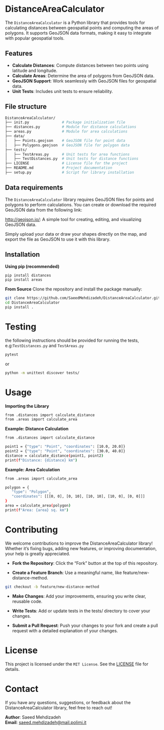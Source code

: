 # DistanceAreaCalculator

The `DistanceAreaCalculator` is a Python library that provides tools for calculating distances between geospatial points and computing the areas of polygons. It supports GeoJSON data formats, making it easy to integrate with popular geospatial tools.


## Features
- **Calculate Distances**: Compute distances between two points using latitude and longitude.
- **Calculate Areas**: Determine the area of polygons from GeoJSON data.
- **GeoJSON Support**: Work seamlessly with GeoJSON files for geospatial data.
- **Unit Tests**: Includes unit tests to ensure reliability.

## File structure
```bash
DistanceAreaCalculator/
├── init.py               # Package initialization file
├── distances.py          # Module for distance calculations
├── areas.py              # Module for area calculations
├── data/
│   ├── Points.geojson    # GeoJSON file for point data
│   ├── Polygons.geojson  # GeoJSON file for polygon data
├── tests/
│   ├── TestAreas.py      # Unit tests for area functions
│   ├── TestDistances.py  # Unit tests for distance functions
├── LICENSE               # License file for the project
├── README.md             # Project documentation
├── setup.py              # Script for library installation
 ```
## Data requirements
The `DistanceAreaCalculator` library requires GeoJSON files for points and polygons to perform calculations. You can create or download the required GeoJSON data from the following link:<br>

http://geojson.io/: A simple tool for creating, editing, and visualizing GeoJSON data.<br>

Simply upload your data or draw your shapes directly on the map, and export the file as GeoJSON to use it with this library.
## Installation
**Using pip (recommended)**
   ```bash
pip install distances
pip install areas
   ```
**From Source**
Clone the repository and install the package manually:

   ```bash
git clone https://github.com/SaeedMehdizadeh/DistanceAreaCalculator.git
cd DistanceAreaCalculator
pip install .

   ```


# Testing

the following instructions should be provided for running the tests, e.g:`TestDistances.py` and `TestAreas.py`

   ```bash
pytest
   ```
or
  ```bash
python -m unittest discover tests/
   ```

# Usage

**Importing the Library**
 ```bash
from .distances import calculate_distance
from .areas import calculate_area
   ```
**Example: Distance Calculation**

 ```bash
from .distances import calculate_distance

point1 = {"type": "Point", "coordinates": [10.0, 20.0]}
point2 = {"type": "Point", "coordinates": [30.0, 40.0]}
distance = calculate_distance(point1, point2)
print(f"Distance: {distance} km")
   ```

**Example: Area Calculation**
 ```bash
from .areas import calculate_area

polygon = {
    "type": "Polygon",
    "coordinates": [[[0, 0], [0, 10], [10, 10], [10, 0], [0, 0]]]
}
area = calculate_area(polygon)
print(f"Area: {area} sq. km")
   ```

# Contributing

We welcome contributions to improve the DistanceAreaCalculator library! Whether it’s fixing bugs, adding new features, or improving documentation, your help is greatly appreciated.<br>

- **Fork the Repository**: Click the “Fork” button at the top of this repository.<br>

- **Create a Feature Branch**: Use a meaningful name, like feature/new-distance-method.<br>
 ```bash
git checkout -b feature/new-distance-method
   ```
- **Make Changes**: Add your improvements, ensuring you write clear, reusable code.<br>

- **Write Tests**: Add or update tests in the tests/ directory to cover your changes.<br>

- **Submit a Pull Request**: Push your changes to your fork and create a pull request with a detailed explanation of your changes.


# License

This project is licensed under the `MIT License`. See the [LICENSE](https://github.com/SaeedMehdizadeh/DistanceAreaCalculator/blob/main/LICENSE) file for details.

# Contact

If you have any questions, suggestions, or feedback about the DistanceAreaCalculator library, feel free to reach out!<br>

**Author**: Saeed Mehdizadeh <br>
**Email**: saeed.mehdizadeh@mail.polimi.it


